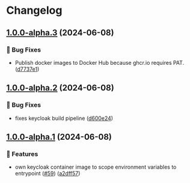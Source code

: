 # Changelog

## [1.0.0-alpha.3](https://github.com/OpenCleanEnergy/emma/compare/keycloak-v1.0.0-alpha.2...keycloak-v1.0.0-alpha.3) (2024-06-08)


### 🐛 Bug Fixes

* Publish docker images to Docker Hub because ghcr.io requires PAT. ([d7737e1](https://github.com/OpenCleanEnergy/emma/commit/d7737e159a116b671a5803d95cf677fe290f4469))

## [1.0.0-alpha.2](https://github.com/OpenCleanEnergy/emma/compare/keycloak-v1.0.0-alpha.1...keycloak-v1.0.0-alpha.2) (2024-06-08)


### 🐛 Bug Fixes

* fixes keycloak build pipeline ([d600e24](https://github.com/OpenCleanEnergy/emma/commit/d600e24658f76b9bb3f273bf1bc64b8e2ec49806))

## [1.0.0-alpha.1](https://github.com/OpenCleanEnergy/emma/compare/keycloak-v1.0.0-alpha.0...keycloak-v1.0.0-alpha.1) (2024-06-08)


### 🚀 Features

* own keycloak container image to scope environment variables to entrypoint ([#59](https://github.com/OpenCleanEnergy/emma/issues/59)) ([a2dff57](https://github.com/OpenCleanEnergy/emma/commit/a2dff57e462d8a10ab9e9bc3f43d94c054a7eddc))
